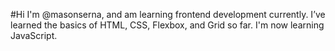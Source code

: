 #Hi I'm @masonserna, and am learning frontend development currently.
I’ve learned the basics of HTML, CSS, Flexbox, and Grid so far. I'm now learning JavaScript.

<!---
masonserna/masonserna is a ✨ special ✨ repository because its `README.md` (this file) appears on your GitHub profile.
You can click the Preview link to take a look at your changes.
--->
